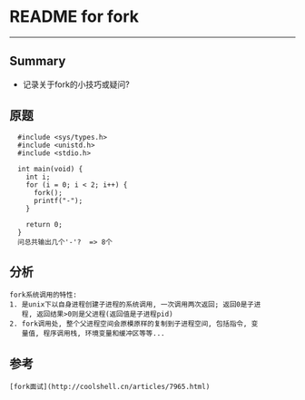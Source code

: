 # **README for fork**
***



## **Summary**
 * 记录关于fork的小技巧或疑问?



## **原题**
      #include <sys/types.h>
      #include <unistd.h>
      #include <stdio.h>

      int main(void) {
        int i;
        for (i = 0; i < 2; i++) {
          fork();
          printf("-");
        }

        return 0;
      }
      问总共输出几个'-'?  => 8个




## **分析**
    fork系统调用的特性:
    1. 是unix下以自身进程创建子进程的系统调用, 一次调用两次返回; 返回0是子进
       程, 返回结果>0则是父进程(返回值是子进程pid)
    2. fork调用处, 整个父进程空间会原模原样的复制到子进程空间, 包括指令, 变
       量值, 程序调用栈, 环境变量和缓冲区等等...


## **参考**
    [fork面试](http://coolshell.cn/articles/7965.html)
